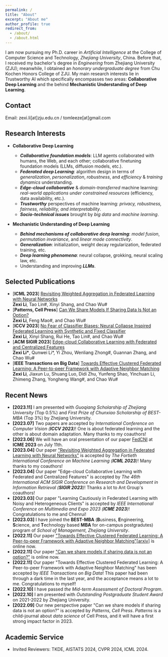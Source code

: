 ```yaml
---
permalink: /
title: "About"
excerpt: "About me"
author_profile: true
redirect_from: 
  - /about/
  - /about.html
---
```


I am now pursuing my Ph.D. career in *Artificial Intelligence* at the College of Computer Science and Technology, *Zhejiang University*, China. <!-- , supervised by Prof. [Chao Wu](https://wuchaozju.github.io/).  --> Before that, I received my bachelor's degree in *Engineering* from Zhejiang University (ZJU); meanwhile, I obtained an *honorary undergraduate degree* from Chu Kochen Honors College of ZJU. My main research interests lie in Trustworthy AI which specifically encompasses two areas: **Collaborative Deep Learning** and the behind **Mechanistic Understanding of Deep Learning**.
<!-- I am honored to work with Prof. [Tao Lin](https://lins-lab.github.io/) at Westlake University/EPFL. I was a research intern at Ant Group and Zhejiang Lab. -->

<!-- I will be on the job market in the 2025 summer, and I am open to both academic and industrial positions! Please contact me if you have matched positions. -->

## Contact
Email: zexi.li\[at\]zju.edu.cn / tomleeze\[at\]gmail.com

## Research Interests
* **Collaborative Deep Learning**
  * *__Collaborative foundation models__*: LLM agents collaborated with humans, the Web, and each other; collaborative finetuning foundation models (LLMs, diffusion models, etc.).
  * *__Federated deep Learning__*: algorithm design in terms of *generalization*, *personalization*, *robustness*, and *efficiency* & *training dynamics* understanding.
  * *__Edge-cloud collaborative__* & *domain-transferred* machine learning: *real-world applications under constrained resources* (efficiency, data availability, etc.).
  * *__Trustworthy__* perspectives of machine learning: *privacy, robustness, fairness, reliability, and interpretability*.
  * *__Socio-technical issues__* brought by *big data* and *machine learning*.

* **Mechanistic Understanding of Deep Learning**
  * *__Behind mechanisms of collaborative deep learning__*: *model fusion*, *permutation invariance*, and *linear mode connectivity*.
  * *__Generalization__*: initialization, weight decay regularization, federated training, etc.
  * *__Deep learning phenomena__*: neural collapse, grokking, neural scaling law, etc.
  * Understanding and improving *__LLMs__*.

## Selected Publications
- [**ICML 2023**] [Revisiting Weighted Aggregation in Federated Learning with Neural Networks](https://proceedings.mlr.press/v202/li23s.html)  
  **Zexi Li**, Tao Lin\#, Xinyi Shang, and Chao Wu\#  
- [**Patterns, Cell Press**] [Can We Share Models If Sharing Data Is Not an Option?](https://www.cell.com/patterns/fulltext/S2666-3899(22)00228-8#%20)  
  **Zexi Li**, Feng Mao\#, and Chao Wu\#
- [**ICCV 2023**] [No Fear of Classifier Biases: Neural Collapse Inspired Federated Learning with Synthetic and Fixed Classifier](https://openaccess.thecvf.com/content/ICCV2023/papers/Li_No_Fear_of_Classifier_Biases_Neural_Collapse_Inspired_Federated_Learning_ICCV_2023_paper.pdf)  
  **Zexi Li**, Xinyi Shang, Rui He, Tao Lin\#, and Chao Wu\#  
- [**ACM SIGIR 2023**] [Edge-cloud Collaborative Learning with Federated and Centralized Features](https://dl.acm.org/doi/abs/10.1145/3539618.3591976)  
  **Zexi Li\***, Qunwei Li\*, Yi Zhou, Wenliang Zhong\#, Guannan Zhang, and Chao Wu\#  
- [**IEEE Transactions on Big Data**] [Towards Effective Clustered Federated Learning: A Peer-to-peer Framework with Adaptive Neighbor Matching](https://arxiv.org/pdf/2203.12285.pdf)  
  **Zexi Li**, Jiaxun Lu, Shuang Luo, Didi Zhu, Yunfeng Shao, Yinchuan Li, Zhimeng Zhang, Yongheng Wang\#, and Chao Wu\#  

## Recent News
* **\[2023.11\]** I am presented with *Guoqiang Scholarship of Zhejiang University* (Top 0.5%) and *First Prize of Chunxiao Scholarship of BEST-MBA* (Top 3%) by Zhejiang University.
* **\[2023.07\]** Two papers are accepted by _International Conference on Computer Vision (**ICCV 2023**)_! One is about federated learning and the other is about domain adaptation. Many thanks to my coauthors!
* **\[2023.06\]** We will have an oral presentation of our paper [FedCNI](https://arxiv.org/abs/2304.02892) at **ICME 2023** on July 11th.
* **\[2023.04\]** Our paper ["Revisiting Weighted Aggregation in Federated Learning with Neural Networks"](https://arxiv.org/abs/2302.10911) is accepted by _The Fortieth International Conference on Machine Learning (**ICML 2023**)_! Many thanks to my coauthors!
* **\[2023.04\]** Our paper "Edge-cloud Collaborative Learning with Federated and Centralized Features" is accepted by _The 46th International ACM SIGIR Conference on Research and Development in Information Retrieval (**SIGIR 2023**)_! Thanks a lot to Ant Group's coauthors!
* **\[2023.03\]** Our paper "Learning Cautiously in Federated Learning with Noisy and Heterogeneous Clients" is accepted by _IEEE International Conference on Multimedia and Expo 2023 (**ICME 2023**)_! Congratulations to me and Chenrui!
* **\[2023.03\]** I have joined the **BEST-MBA** (**B**usiness, **E**ngineering, **S**cience, and **T**echnology based **MBA** for on-campus postgradutes) program of _School of Management, Zhejiang University_.
* **\[2022.11\]** Our paper ["Towards Effective Clustered Federated Learning: A Peer-to-peer Framework with Adaptive Neighbor Matching"](https://www.computer.org/csdl/journal/bd/5555/01/09954190/1Inoq0EldXG)\[[arxiv](https://arxiv.org/pdf/2203.12285.pdf)\] is online now.
* **\[2022.11\]** Our paper ["Can we share models if sharing data is not an option?"](https://www.cell.com/patterns/fulltext/S2666-3899(22)00228-8#%20) is online now.
* **\[2022.11\]** Our paper "Towards Effective Clustered Federated Learning: A Peer-to-peer Framework with Adaptive Neighbor Matching" has been accepted by _IEEE Transactions on Big Data_! This paper had been through a dark time in the last year, and the acceptance means a lot to me. Congratulations to myself!
* **\[2022.10\]** I have passed *the Mid-term Assessment of Doctoral Program*.
* **\[2022.10\]** I am presented with *Outstanding Postgraduate Student Award* on 2021-2022 by Zhejiang University.
* **\[2022.09\]** Our new perspective paper "Can we share models if sharing data is not an option?" is accepted by _Patterns, Cell Press_. _Patterns_ is a child-journal about _data science_ of Cell Press, and it will have a first strong impact factor in 2023.

## Academic Service
* Invited Reviewers: TKDE, AISTATS 2024, CVPR 2024, ICML 2024.

<!-- Help for Review: ICLR2023, KDD2023, NeurIPS2022, AAAI2022. -->
